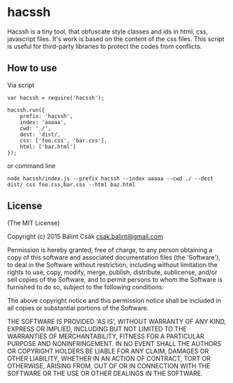 # hacssh
Hacssh is a tiny tool, that obfuscate style classes and ids in html, css, javascript files. It's work is based on the content of the css files. This script is useful for third-party libraries to protect the codes from conflicts.
## How to use
Via script
```
var hacssh = require('hacssh');

hacssh.run({
    prefix: 'hacssh',
    index: 'aaaaa',
    cwd: './',
    dest: 'dist/,
    css: ['foo.css', 'bar.css'],
    html: ['baz.html']
});
```

or command line

```
node hacssh/index.js --prefix hacssh --index aaaaa --cwd ./ --dest dist/ css foo.css,bar.css --html baz.html
```
## License

(The MIT License)

Copyright (c) 2015 Bálint Csák <csak.balint@gmail.com>

Permission is hereby granted, free of charge, to any person obtaining a copy of this software and associated documentation files (the 'Software'), to deal in the Software without restriction, including without limitation the rights to use, copy, modify, merge, publish, distribute, sublicense, and/or sell copies of the Software, and to permit persons to whom the Software is furnished to do so, subject to the following conditions:

The above copyright notice and this permission notice shall be included in all copies or substantial portions of the Software.

THE SOFTWARE IS PROVIDED 'AS IS', WITHOUT WARRANTY OF ANY KIND, EXPRESS OR IMPLIED, INCLUDING BUT NOT LIMITED TO THE WARRANTIES OF MERCHANTABILITY, FITNESS FOR A PARTICULAR PURPOSE AND NONINFRINGEMENT. IN NO EVENT SHALL THE AUTHORS OR COPYRIGHT HOLDERS BE LIABLE FOR ANY CLAIM, DAMAGES OR OTHER LIABILITY, WHETHER IN AN ACTION OF CONTRACT, TORT OR OTHERWISE, ARISING FROM, OUT OF OR IN CONNECTION WITH THE SOFTWARE OR THE USE OR OTHER DEALINGS IN THE SOFTWARE.
